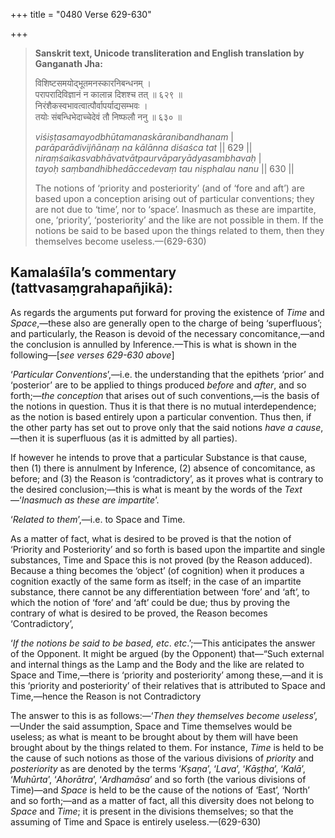 +++
title = "0480 Verse 629-630"

+++
> **Sanskrit text, Unicode transliteration and English translation by Ganganath Jha:** 
>
> विशिष्टसमयोद्भूतमनस्कारनिबन्धनम् ।  
> परापरादिविज्ञानं न कालान्न दिशश्च तत् ॥ ६२९ ॥  
> निरंशैकस्वभावत्वात्पौर्वापर्याद्यसम्भवः ।  
> तयोः संबन्धिभेदाच्चेदेवं तौ निष्फलौ ननु ॥ ६३० ॥ 
>
> *viśiṣṭasamayodbhūtamanaskāranibandhanam* \|  
> *parāparādivijñānaṃ na kālānna diśaśca tat* \|\| 629 \|\|  
> *niraṃśaikasvabhāvatvātpaurvāparyādyasambhavaḥ* \|  
> *tayoḥ saṃbandhibhedāccedevaṃ tau niṣphalau nanu* \|\| 630 \|\| 
>
> The notions of ‘priority and posteriority’ (and of ‘fore and aft’) are based upon a conception arising out of particular conventions; they are not due to ‘time’, nor to ‘space’. Inasmuch as these are impartite, one, ‘priority’, ‘posteriority’ and the like are not possible in them. If the notions be said to be based upon the things related to them, then they themselves become useless.—(629-630)



## Kamalaśīla’s commentary (tattvasaṃgrahapañjikā):

As regards the arguments put forward for proving the existence of *Time* and *Space*,—these also are generally open to the charge of being ‘superfluous’; and particularly, the Reason is devoid of the necessary concomitance,—and the conclusion is annulled by Inference.—This is what is shown in the following—[*see verses 629-630 above*]

‘*Particular Conventions*’,—i.e. the understanding that the epithets ‘prior’ and ‘posterior’ are to be applied to things produced *before* and *after*, and so forth;—*the conception* that arises out of such conventions,—is the basis of the notions in question. Thus it is that there is no mutual interdependence; as the notion is based entirely upon a particular convention. Thus then, if the other party has set out to prove only that the said notions *have a cause*,—then it is superfluous (as it is admitted by all parties).

If however he intends to prove that a particular Substance is that cause, then (1) there is annulment by Inference, (2) absence of concomitance, as before; and (3) the Reason is ‘contradictory’, as it proves what is contrary to the desired conclusion;—this is what is meant by the words of the *Text*—‘*Inasmuch as these are impartite*’.

‘*Related to them*’,—i.e. to Space and Time.

As a matter of fact, what is desired to be proved is that the notion of ‘Priority and Posteriority’ and so forth is based upon the impartite and single substances, Time and Space this is not proved (by the Reason adduced). Because a thing becomes the ‘object’ (of cognition) when it produces a cognition exactly of the same form as itself; in the case of an impartite substance, there cannot be any differentiation between ‘fore’ and ‘aft’, to which the notion of ‘fore’ and ‘aft’ could be due; thus by proving the contrary of what is desired to be proved, the Reason becomes ‘Contradictory’,

‘*If the notions be said to be based, etc*. *etc*.’;—This anticipates the answer of the Opponent. It might be argued (by the Opponent) that—“Such external and internal things as the Lamp and the Body and the like are related to Space and Time,—there is ‘priority and posteriority’ among these,—and it is this ‘priority and posteriority’ of their relatives that is attributed to Space and Time,—hence the Reason is not Contradictory

The answer to this is as follows:—‘*Then they themselves become useless*’,—Under the said assumption, Space and Time themselves would be useless; as what is meant to be brought about by them will have been brought about by the things related to them. For instance, *Time* is held to be the cause of such notions as those of the various divisions of *priority* and *posteriority* as are denoted by the terms ‘*Kṣaṇa*’, ‘*Lava*’, ‘*Kāṣṭha*’, ‘*Kalā*’, ‘*Muhūrta*’, ‘*Ahorātra*’, ‘*Ardhamāsa*’ and so forth (the various divisions of Time)—and *Space* is held to be the cause of the notions of ‘East’, ‘North’ and so forth;—and as a matter of fact, all this diversity does not belong to *Space* and *Time*; it is present in the divisions themselves; so that the assuming of Time and Space is entirely useless.—(629-630)


